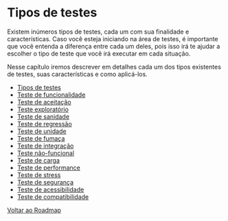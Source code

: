 # Tipos de testes

Existem inúmeros tipos de testes, cada um com sua finalidade e características. Caso você esteja iniciando na área de testes, é importante que você entenda a diferença entre cada um deles, pois isso irá te ajudar a escolher o tipo de teste que você irá executar em cada situação.

Nesse capítulo iremos descrever em detalhes cada um dos tipos existentes de testes, suas características e como aplicá-los.

- [Tipos de testes](../docs/02-tipos/00-intro.md)
- [Teste de funcionalidade](../docs/02-tipos/01-funcionais.md)
- [Teste de aceitação](../docs/02-tipos/02-uat.md)
- [Teste exploratório](../docs/02-tipos/03-exploratorio.md)
- [Teste de sanidade](../docs/02-tipos/04-sanidade.md)
- [Teste de regressão](../docs/02-tipos/05-regressao.md)
- [Teste de unidade](../docs/02-tipos/06-unidade.md)
- [Teste de fumaça](../docs/02-tipos/07-smoke.md)
- [Teste de integração](../docs/02-tipos/08-integracao.md)
- [Teste não-funcional](../docs/02-tipos/09-nao-funcionais.md)
- [Teste de carga](../docs/02-tipos/10-carga.md)
- [Teste de performance](../docs/02-tipos/11-performance.md)
- [Teste de stress](../docs/02-tipos/12-stress.md)
- [Teste de segurança](../docs/02-tipos/13-pentest.md)
- [Teste de acessibilidade](../docs/02-tipos/14-acessibilidade.md)
- [Teste de compatibilidade](../docs/02-tipos/15-compatibilidade.md)

[Voltar ao Roadmap](../README.md)
